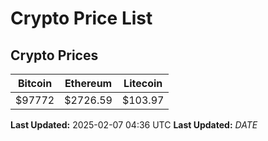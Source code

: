 # Crypto Price List

## Crypto Prices
| Bitcoin | Ethereum | Litecoin |
| ------- | -------- | -------- |
| $97772 | $2726.59 | $103.97 |
**Last Updated:** 2025-02-07 04:36 UTC
**Last Updated:** $DATE$
